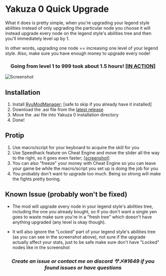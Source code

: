 # Yakuza 0 Quick Upgrade

What it does is pretty simple, when you're upgrading your legend style abilities instead of only upgrading
the particular node you choose it will instead upgrade every node on the legend style's abilities tree and then you'll immediately level up by 1.

In other words, upgrading one node == increasing one level of your legend style. Also, make sure you have enough money to upgrade every node!

<h3>
  <p align="center">
    Going from level 1 to 999 took about 1.5 hours!
    <a href="https://www.youtube.com/watch?v=6Jb1x-idc2c">
      [IN ACTION]
    </a>
  </p>
</h3>

![Screenshot](https://i.imgur.com/RtRVJuM.png)

## Installation

1. Install [RyuModManager](https://github.com/SutandoTsukai181/RyuModManager); [safe to skip if you already have it installed]
2. Download the .asi file from the [latest release](https://github.com/ibldzn/y0-quick-upgrade/releases/latest)
3. Move the .asi file into Yakuza 0 installation directory
4. Done!

## Protip

1. Use macro/script for your keyboard to acquire the skill for you
2. Use Speedhack feature on Cheat Engine and move the slider all the way to the right, so it goes even faster; [[screenshot]](https://i.imgur.com/hBiXJI8.png)
3. You can also "freeze" your money with Cheat Engine so you can leave your game be while the macro/script you set up is doing the job for you
4. You probably don't want to upgrade too much. Being so strong will make the fights pretty boring.

## Known Issue (probably won't be fixed)

- The mod will upgrade every node in your legend style's abilities tree, including the one you already bought,
  so if you don't want a single yen goes to waste make sure you're in a "fresh tree" which doesn't have anything upgraded (any level is okay though).

- It will also ignore the "Locked" part of your legend style's abilities tree (as you can see in the screenshot above), not sure if the upgrade actually affect your stats, just to be safe make sure don't have "Locked" nodes like in the screenshot

<h3>
  <p align="center">
    <i>Create an issue or contact me on discord サメ#1649 if you found issues or have questions</i>
  </p>
</h3>
